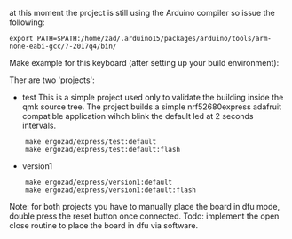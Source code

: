 at this moment the project is still using the Arduino compiler so issue the following:
~~~
export PATH=$PATH:/home/zad/.arduino15/packages/arduino/tools/arm-none-eabi-gcc/7-2017q4/bin/
~~~

Make example for this keyboard (after setting up your build environment):


Ther are two 'projects':
- test
  This is a simple project used only to validate the building inside the qmk source tree.
  The project builds a simple nrf52680express adafruit compatible application wihch blink the 
  default led at 2 seconds intervals.
~~~
    make ergozad/express/test:default
    make ergozad/express/test:default:flash
~~~
- version1
~~~
    make ergozad/express/version1:default
    make ergozad/express/version1:default:flash
~~~

Note: for both projects you have to manually place the board in dfu mode,
double press the reset button once connected.
Todo: implement the open close routine to place the board in dfu via software.